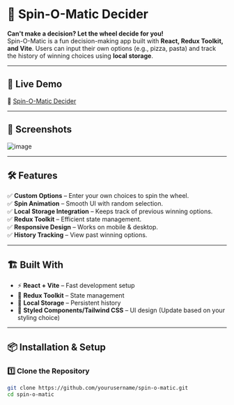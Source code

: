 # 🎡 Spin-O-Matic Decider

**Can't make a decision? Let the wheel decide for you!**  
Spin-O-Matic is a fun decision-making app built with **React, Redux Toolkit, and Vite**. Users can input their own options (e.g., pizza, pasta) and track the history of winning choices using **local storage**.

---

## 🚀 Live Demo

🔗 [Spin-O-Matic Decider](https://spin-o-matic-decider.netlify.app/)

---

## 📸 Screenshots

![image](https://github.com/user-attachments/assets/be245b8b-7093-4e8b-8956-e261f112b06f)


---

## 🛠️ Features

✅ **Custom Options** – Enter your own choices to spin the wheel.  
✅ **Spin Animation** – Smooth UI with random selection.  
✅ **Local Storage Integration** – Keeps track of previous winning options.  
✅ **Redux Toolkit** – Efficient state management.  
✅ **Responsive Design** – Works on mobile & desktop.  
✅ **History Tracking** – View past winning options.

---

## 🏗️ Built With

- ⚡ **React + Vite** – Fast development setup
- 🎯 **Redux Toolkit** – State management
- 💾 **Local Storage** – Persistent history
- 🎨 **Styled Components/Tailwind CSS** – UI design (Update based on your styling choice)

---

## 📦 Installation & Setup

### 1️⃣ Clone the Repository

```bash
git clone https://github.com/yourusername/spin-o-matic.git
cd spin-o-matic
```
